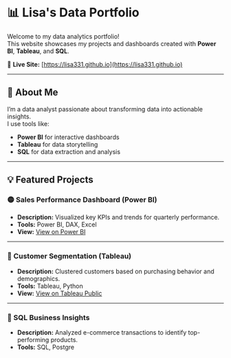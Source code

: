 # 📊 Lisa's Data Portfolio

Welcome to my data analytics portfolio!  
This website showcases my projects and dashboards created with **Power BI**, **Tableau**, and **SQL**.

🔗 **Live Site:** [https://lisa331.github.io](https://lisa331.github.io)

---

## 🚀 About Me
I’m a data analyst passionate about transforming data into actionable insights.  
I use tools like:
- **Power BI** for interactive dashboards  
- **Tableau** for data storytelling  
- **SQL** for data extraction and analysis  

---

## 💡 Featured Projects

### 🟡 Sales Performance Dashboard (Power BI)
- **Description:** Visualized key KPIs and trends for quarterly performance.  
- **Tools:** Power BI, DAX, Excel  
- **View:** [View on Power BI](YOUR_POWERBI_EMBED_LINK)

---

### 🔵 Customer Segmentation (Tableau)
- **Description:** Clustered customers based on purchasing behavior and demographics.  
- **Tools:** Tableau, Python  
- **View:** [View on Tableau Public](YOUR_TABLEAU_PUBLIC_LINK)

---

### 🧠 SQL Business Insights
- **Description:** Analyzed e-commerce transactions to identify top-performing products.  
- **Tools:** SQL, Postgre

